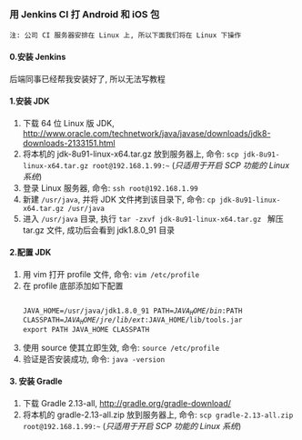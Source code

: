 ### 用 Jenkins CI 打 Android 和 iOS 包

`注: 公司 CI 服务器安排在 Linux 上, 所以下面我们将在 Linux 下操作`

#### 0.安装 Jenkins

后端同事已经帮我安装好了, 所以无法写教程

#### 1.安装 JDK
1. 下载 64 位 Linux 版 JDK, http://www.oracle.com/technetwork/java/javase/downloads/jdk8-downloads-2133151.html
2. 将本机的 jdk-8u91-linux-x64.tar.gz 放到服务器上, 命令: `scp jdk-8u91-linux-x64.tar.gz root@192.168.1.99:~`   (_只适用于开启 SCP 功能的 Linux 系统_)
3. 登录 Linux 服务器, 命令: `ssh root@192.168.1.99`
4. 新建 `/usr/java`, 并将 JDK 文件拷到该目录下, 命令: `cp jdk-8u91-linux-x64.tar.gz /usr/java`
5. 进入 `/usr/java` 目录, 执行 `tar -zxvf jdk-8u91-linux-x64.tar.gz ` 解压 tar.gz 文件, 成功后会看到 jdk1.8.0_91 目录

 #### 2.配置 JDK
1. 用 vim 打开 profile 文件, 命令: `vim /etc/profile`
2. 在 profile 底部添加如下配置<pre><code>
JAVA_HOME=/usr/java/jdk1.8.0_91
PATH=$JAVA_HOME/bin:$PATH
CLASSPATH=$JAVA_HOME/jre/lib/ext:$JAVA_HOME/lib/tools.jar
export PATH JAVA_HOME CLASSPATH
</code></pre>
3. 使用 source 使其立即生效, 命令: `source /etc/profile`
4. 验证是否安装成功, 命令: `java -version`

#### 3. 安装 Gradle
1. 下载 Gradle 2.13-all, http://gradle.org/gradle-download/
2. 将本机的 gradle-2.13-all.zip 放到服务器上, 命令: `scp gradle-2.13-all.zip root@192.168.1.99:~`   (_只适用于开启 SCP 功能的 Linux 系统_)
